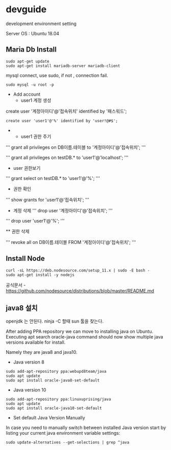 # devguide
development environment setting

Server OS : Ubuntu 18.04

## Maria Db Install

```
sudo apt-get update
sudo apt-get install mariadb-server mariadb-client
```

mysql connect, use sudo, if not , connection fail.

```
sudo mysql -u root -p
```

* Add account
    + user1 계정 생성

create user '계정아이디'@'접속위치' identified by '패스워드';
```
create user 'user1'@'%' identified by 'user!@#$';
```

* * user1 권한 주기

'''
grant all privileges on DB이름.테이블 to '계정아이디'@'접속위치';
'''

'''
grant all privileges on testDB.* to 'user1'@'localhost';
'''

* user 권한보기

'''
grant select on testDB.* to 'user1'@'%';
'''

* 권한 확인

'''
show grants for 'user1'@'접속위치';
'''

* 계정 삭제
'''
drop user '계정아이디'@'접속위치';
'''

'''
drop user 'user1'@'%';
'''

** 권한 삭제

'''
revoke all on DB이름.테이블 FROM '계정아이디'@'접속위치';
'''

## Install Node

```
curl -sL https://deb.nodesource.com/setup_11.x | sudo -E bash -
sudo apt-get install -y nodejs
```



공식문서 - https://github.com/nodesource/distributions/blob/master/README.md

## java8 설치

openjdk 는 안된다. ninja -C 할때 sun 툴을 찾는다. 

After adding PPA repository we can move to installing java on Ubuntu. Executing apt search oracle-java command should now show multiple java versions available for install. 

Namely they are java8 and java10.


* Java version 8
```
sudo add-apt-repository ppa:webupd8team/java
sudo apt update
sudo apt install oracle-java8-set-default
```

* Java version 10
```
sudo add-apt-repository ppa:linuxuprising/java
sudo apt update
sudo apt install oracle-java10-set-default
```


* Set default Java Version Manually

In case you need to manually switch between installed Java version start by listing your current java environment variable settings:

```
sudo update-alternatives --get-selections | grep ^java
```




